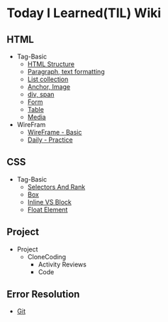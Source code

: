 # Today I Learned(TIL) Wiki

## HTML
  - Tag-Basic
    * [HTML Structure](https://github.com/Plu457/TIL/blob/main/HTML/Tag-Basic/HTML%20Structure.md)
    * [Paragraph, text formatting](https://github.com/Plu457/TIL/blob/main/HTML/Tag-Basic/Paragraph%2C%20text%20formatting.md)
    * [List collection](https://github.com/Plu457/TIL/blob/main/HTML/Tag-Basic/List%20collection.md)
    * [Anchor, Image](https://github.com/Plu457/TIL/blob/main/HTML/Tag-Basic/Anchor%2C%20Image.md)
    * [div, span](https://github.com/Plu457/TIL/blob/main/HTML/Tag-Basic/div%2C%20span.md)
    * [Form](https://github.com/Plu457/TIL/blob/main/HTML/Tag-Basic/Form.md)
    * [Table](https://github.com/Plu457/TIL/blob/main/HTML/Tag-Basic/Table.md)
    * [Media](https://github.com/Plu457/TIL/blob/main/HTML/Tag-Basic/Media.md)
  - WireFram
    * [WireFrame - Basic](https://github.com/Plu457/TIL/blob/main/HTML/WireFrame/WireFrame%20-%20%EA%B8%B0%EC%B4%88.md)
    * [Daily - Practice](https://github.com/Plu457/TIL/blob/main/HTML/WireFrame/Daily%20-%20Practice.md)

## CSS
  - Tag-Basic
    * [Selectors And Rank](https://github.com/Plu457/TIL/blob/main/CSS/Tag-Basic/Selectors%20And%20Rank.md)
    * [Box](https://github.com/Plu457/TIL/blob/main/CSS/Tag-Basic/Box.md)
    * [Inline VS Block](https://github.com/Plu457/TIL/blob/main/CSS/Tag-Basic/Inline%20vs%20Block%20.md)
    * [Float Element](https://github.com/Plu457/TIL/blob/main/CSS/Tag-Basic/Float%20Element.md)

## Project
  - Project
    - CloneCoding
      - Activity Reviews
      - Code

## Error Resolution
  * [Git](https://github.com/Plu457/TIL/tree/main/Error%20Resoultion/Git)